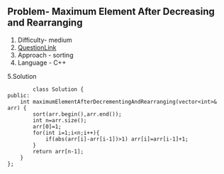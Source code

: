 ## Problem- Maximum Element After Decreasing and Rearranging
1. Difficulty- medium
2. [QuestionLink](https://leetcode.com/problems/maximum-element-after-decreasing-and-rearranging/description/)
3. Approach - sorting
4. Language - C++


5.Solution
  
      
            class Solution {
    public:
        int maximumElementAfterDecrementingAndRearranging(vector<int>& arr) {
            sort(arr.begin(),arr.end());
            int n=arr.size();
            arr[0]=1;
            for(int i=1;i<n;i++){
                if(abs(arr[i]-arr[i-1])>1) arr[i]=arr[i-1]+1; 
            }
            return arr[n-1];
        }
    };
            
          
            
